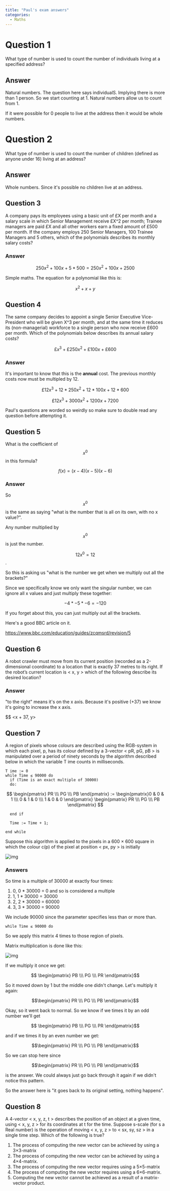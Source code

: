 ```yaml
---
title: "Paul's exam answers"
categories:
  - Maths
---
```


# Question 1

What type of number is used to count the number of individuals living at a specified address?

## Answer

Natural numbers. The question here says individualS. Implying there is more than 1 person. So we start counting at 1. Natural numbers allow us to count from 1.

If it were possible for 0 people to live at the address then it would be whole numbers.

# Question 2

What type of number is used to count the number of children (defined as anyone under 16) living at an address?

## Answer

Whole numbers. Since it's possible no children live at an address.

## Question 3

A company pays its employees using a basic unit of £X per month and a salary scale in which Senior
Management receive £X^2 per month; Trainee managers are paid £X and all other workers earn a fixed
amount of £500 per month. If the company employs 250 Senior Managers, 100 Trainee Managers and
5 others, which of the polynomials describes its monthly salary costs?

### Answer

$$ 250x^2 + 100x + 5 * 500 = 250x^2 + 100x + 2500 $$

Simple maths. The equation for a polynomial like this is:

$$ x^2 + x + y $$

## Question 4

The same company decides to appoint a single Senior Executive Vice-President who will be given
X^3 per month, and at the same time it reduces its (non-managerial) workforce to a single person who
now receive £600 per month. Which of the polynomials below describes its annual salary costs?

$$ £x^3 + £250x^2 + £100x + £600 $$
### Answer

It's important to know that this is the **annual** cost. The previous monthly costs now must be multipled by 12.

$$ £12x^3 + 12 * 250x^2 + 12 * 100x + 12 * 600 $$

$$ £12x^3 + 3000x^2 + 1200x + 7200 $$

Paul's questions are worded so weirdly so make sure to double read any question before attempting it.

## Question 5

What is the coefficient of $$x^0$$ in this formula?

$$f(x) = (x - 4)( x - 5)(x - 6)$$

### Answer

So $$x^0$$ is the same as saying "what is the number that is all on its own,  with no x value?".

Any number multiplied by $$x^0$$ is just the number.

$$ 12x^0 = 12$$.

So this is asking us "what is the number we get when we multiply out all the brackets?"

Since we specifically know we only want the singular number, we can ignore all x values and just multiply these together:

$$ -4 * -5 * -6 = -120$$

If you forget about this, you can just multiply out all the brackets.

Here's a good BBC article on it.

https://www.bbc.com/education/guides/zcqmsrd/revision/5

## Question 6

A robot crawler must move from its current position (recorded as a 2-dimensional coordinate) to a
location that is exactly 37 metres to its right. If the robot’s current location is < x, y > which of the
following describe its desired location?

### Answer

"to the right" means it's on the x axis. Because it's positive (+37) we know it's going to increase the x axis.

$$ <x + 37, y>

## Question 7

A region of pixels whose colours are described using the RGB-system in which each pixel, p, has its colour defined by a 3-vector < pR, pG, pB > is manipulated over a period of ninety seconds by the
algorithm described below in which the variable T ime counts in milliseconds.
```
T ime := 0
while Time ≤ 90000 do
  if (Time is an exact multiple of 30000)
  do:
```
$$ \begin{pmatrix} PR \\\ PG \\\ PB \end{pmatrix} := \begin{pmatrix}0 & 0 & 1 \\\ 0 & 1 & 0 \\\ 1 & 0 & 0 \end{pmatrix} \begin{pmatrix} PR \\\ PG \\\ PB \end{pmatrix} $$

```
  end if
  
  Time := Time + 1;

end while
```
Suppose this algorithm is applied to the pixels in a 600 × 600 square in which the colour c(p) of the
pixel at position < px, py > is initially

![img](https://i.imgur.com/shLGgmm.png)

### Answers

So time is a multiple of 30000 at exactly four times:
1. 0, 0 * 30000 = 0 and so is considered a multiple
2. 1, 1 * 30000 = 30000
3. 2, 2 * 30000 = 60000
4. 3, 3 * 30000 = 90000

We include 90000 since the parameter specifies less than or more than.

```
while Time ≤ 90000 do
```

So we apply this matrix 4 times to those region of pixels.

Matrix multiplication is done like this:

![img](https://i.embed.ly/1/image?url=https%3A%2F%2Fthumbs.gfycat.com%2FPositiveExhaustedAmericangoldfinch-size_restricted.gif&key=522baf40bd3911e08d854040d3dc5c07)

If we multiply it once we get:

$$ \begin{pmatrix} PB \\\ PG \\\ PR \end{pmatrix}$$

So it moved down by 1 but the middle one didn't change. Let's multiply it again:

$$\begin{pmatrix} PR \\\ PG \\\ PB \end{pmatrix}$$

Okay, so it went back to normal. So we know if we times it by an odd number we'll get 

$$ \begin{pmatrix} PB \\\ PG \\\ PR \end{pmatrix}$$

and if we times it by an even number we get:

$$\begin{pmatrix} PR \\\ PG \\\ PB \end{pmatrix}$$

So we can stop here since

$$\begin{pmatrix} PR \\\ PG \\\ PB \end{pmatrix}$$

is the answer. We could always just go back through it again if we didn't notice this pattern.

So the answer here is "it goes back to its original setting, nothing happens".

## Question 8

A 4-vector < x, y, z, t > describes the position of an object at a given time, using < x, y, z > for its coordinates at t for the time.  Suppose s-scale (for s a Real number) is the operation of moving < x, y, z > to < sx, sy, sz > in a single time step. Which of the following is true?

1. The process of computing the new vector can be achieved by using a 3×3-matrix
2. The process of computing the new vector can be achieved by using a 4×4-matrix.
3. The process of computing the new vector requires using a 5×5-matrix
4. The process of computing the new vector requires using a 6×6-matrix.
5. Computing the new vector cannot be achieved as a result of a matrix-vector product.